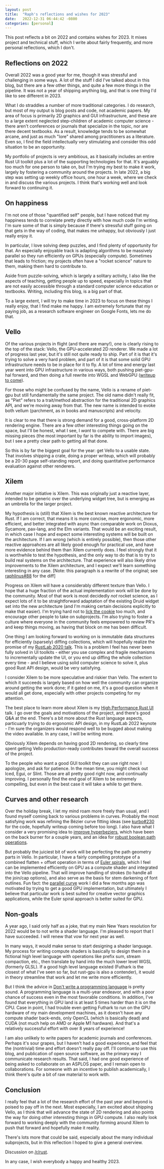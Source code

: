```yaml
---
layout: post
title:  "Raph's reflections and wishes for 2023"
date:   2022-12-31 06:44:42 -0800
categories: [personal]
---
```

This post reflects a bit on 2022 and contains wishes for 2023. It mixes project and technical stuff, which I write about fairly frequently, and more personal reflections, which I don't.

## Reflections on 2022

Overall 2022 was a good year for me, though it was stressful and challenging in some ways. A lot of the stuff I did I've talked about in this blog, but there are a few other things, and quite a few more things in the pipeline. It was not a year of shipping anything big, and that is one thing I'd like to see different in 2023.

What I do straddles a number of more traditional categories. I do research, but most of my output is blog posts and code, not academic papers. My area of focus is primarily 2D graphics and GUI infrastructure, and these are to a large extent neglected step-children of academic computer science - there aren't conferences or journals that specialize in the topic, nor are there decent textbooks. As a result, knowledge tends to be somewhat arcane, and just as much "lore" shared among practitioners as a literature. Even so, I find the field intellectually very stimulating and consider this odd situation to be an opportunity.

My portfolio of projects is very ambitious, as it basically includes an entire Rust UI toolkit plus a lot of the supporting technologies for that. It's arguably too much for one person to take on, but I'm trying my best to make it work, largely by fostering a community around the projects. In late 2022, a big step was setting up weekly office hours, one hour a week, where we check in and discuss the various projects. I think that's working well and look forward to continuing it.

## On happiness

I'm not one of those "quantified self" people, but I have noticed that my happiness tends to correlate pretty directly with how much code I'm writing. I'm sure some of that is simply because if there's stressful stuff going on that gets in the way of coding, that makes me unhappy, but obviously I just really enjoy it.

In particular, I love solving deep puzzles, and I find plenty of opportunity for that. An especially enjoyable track is adapting algorithms to be massively parallel so they run efficiently on GPUs (especially compute). Sometimes that leads to friction; my projects often have a "rocket science" nature to them, making them hard to contribute to.

Aside from puzzle-solving, which is largely a solitary activity, I also like the aspects of teaching, getting people up to speed, especially in topics that are not easily accessible through a standard computer science education or textbooks. Writing, including this blog, is a big part of that.

To a large extent, I will try to make time in 2023 to focus on these things I really enjoy, that I find make me happy. I am extremely fortunate that my paying job, as a research software engineer on Google Fonts, lets me do that.

## Vello

Of the various projects in flight (and there are many!), one is clearly rising to the top of the stack: Vello, the GPU-accelerated 2D renderer. We made a lot of progress last year, but it's still not quite ready to ship. Part of it is that it's trying to solve a very hard problem, and part of it is that some solid GPU infrastructure needs to be in place for it to fly. A lot of time and energy last year went into GPU infrastructure in various ways, both pushing piet-gpu-hal forward, and then doing a full rewrite into WGSL and WebGPU ([writeup to come][Requiem for piet-gpu-hal]).

For those who might be confused by the name, Vello is a rename of piet-gpu but still fundamentally the same project. The old name didn't really fit, as "Piet" refers to a trait/method abstraction for the traditional 2D graphics API, and we're moving away from that. The new name is intended to evoke both vellum (parchment, as in books and manuscripts) and velocity.

It is clear to me that there is strong demand for a good, cross-platform 2D rendering engine. There are a few other interesting things going on the space, but I'll be honest, what I see, I *want* to compete with. There are big missing pieces (the most important by far is the ability to import images), but I see a pretty clear path to getting all that done.

So this is by far the biggest goal for the year: get Vello to a usable state. That involves shipping a crate, doing a proper writeup, which will probably be a 20-30 page self-standing report, and doing quantitative performance evaluation against other renderers.

## Xilem

Another major initiative is Xilem. This was originally just a reactive layer, intended to be generic over the underlying widget tree, but is emerging as an umbrella for the larger project.

My hypothesis is (still) that Xilem is the best known reactive architecture for Rust. If I am correct, that means it is more concise, more ergonomic, more efficient, and better integrated with async than comparable work on Dioxus, Sycamore, pax-lang, and the Elm variants. That would be an exciting result, in which case I hope and expect some interesting systems will be built on the architecture. If I am wrong (which is entirely possible), then those other reactive approahces are all likely good enough for practical use, and have more evidence behind them than Xilem currently does. I feel strongly that it is worthwhile to test the hypothesis, and the only way to do that is to try to build real systems on the architecture. That experience will also likely drive improvements to the Xilem architecture, and I expect we'll learn something interesting in any case. [Note: this paragraph is a rewrite of the original; see [raphlinus#88] for the diff]

Progress on Xilem will have a considerably different texture than Vello. I hope that a huge fraction of the actual implementation work will be done by the community. Most of that work is most decidedly *not* rocket science, as I expect lots of it to be straightforward adaptation of the existing Druid widget set into the new architecture (and I'm making certain decisions explicitly to make that easier). I'm trying hard not to [lick the cookie] too much, and encourage other people to take on subprojects. I'm also trying to foster a culture where everyone in the community feels empowered to review PR's and keep things moving, as having that block on me has been difficult.

One thing I am looking forward to working on is immutable data structures for efficiently (sparsely) diffing collections, which will hopefully realize the promise of my [RustLab 2020 talk]. This is a problem I feel has never been fully solved in UI toolkits - either you use complex and fragile mechanisms to incrementally update the UI, or you end up diffing the whole collection every time - and I believe using solid computer science to solve it, plus good Rust API design, would be very satisfying.

I consider Xilem to be more speculative and riskier than Vello. The extent to which it succeeds is largely based on how well the community can organize around getting the work done; if it gated on me, it's a good question when it would all get done, especially with other projects competing for my attention.

The best place to learn more about Xilem is my [High Performance Rust UI] talk. I go over the goals and motivations of the project, and there's good Q&A at the end. There's a bit more about the Rust language aspects, particuarly trying to do ergonomic API design, in my RustLab 2022 keynote - I'm sure the organizers would respond well to be bugged about making the video available. In any case, I will be writing more.

Obviously Xilem depends on having good 2D rendering, so clearly time spent getting Vello production-ready contributes toward the overall success of the project.

To the people who want a good GUI toolkit they can use right now: I apologize, and ask for patience. In the mean time, you might check out Iced, Egui, or Slint. Those are all pretty good right now, and continually improving. I personally find the end goal of Xilem to be extremely compelling, but even in the best case it will take a while to get there.

## Curves and other research

Over the holiday break, I let my mind roam more freely than usual, and I found myself coming back to various problems in curves. Probably the most satisfying work was refining the Bézier curve fitting ideas (see [kurbo#230] for the code, hopefully writeup coming before too long). I also have what I consider a very promising idea to [improve hyperbeziers], which have been on the back burner for a couple years, and an idea for [robust boolean path operations].

But probably the juiciest bit of work will be perfecting the path geometry parts in Vello. In particular, I have a fairly compelling prototype of a combined flatten + offset operation in terms of [Euler spirals], which I feel can be implemented efficiently on GPU as a compute shader and integrated into the Vello pipeline. That will improve handling of strokes (to handle all the join/cap options), and also serve as the basis for stem darkening of font outlines. Fun fact: the [parallel curve] work I did a few months ago was motivated by trying to get a good GPU implementation, but ultimately I believe that particular work is best suited for creative vector graphics applications, while the Euler spiral approach is better suited for GPU.

## Non-goals

A year ago, I said only half as a joke, that my main New Years resolution for 2022 would be to not write a shader language. I'm pleased to report that I have succeeded. I will renew that vow for next year as well.

In many ways, it would make sense to start designing a shader language. My process for writing compute shaders is basically to design them in a fictional high level language with operations like prefix sum, stream compaction, etc., then translate by hand into the much lower level WGSL (formerly GLSL). If a good high level language existed (Futhark is the closest of what I've seen so far, but rust-gpu is also a contender), it would in theory streamline that work and let me write more efficiently.

But I think the advice in [Don't write a programming language] is pretty sound. A programming language is a multi-year endeavor, and with a poor chance of success even in the most favorable conditions. In addition, I've found that everything in GPU land is at least 5 times harder than it is on the CPU. Case in point, I had trouble even getting Futhark to run on the GPU hardware of my main development machines, as it doesn't have any compute shader back-ends, only OpenCL (which is basically dead) and CUDA (not much help on AMD or Apple M1 hardware). And that's a relatively successful effort with over 8 years of experience!

I am also unlikely to write papers for academic journals and conferences. Perhaps it's sour grapes, but I haven't had a good experience, and feel that the (nontrivial) time and effort doesn't really pay off. I'll continue to use this blog, and publication of open source software, as the primary way I communicate research results. That said, I had one good experience of being asked to collaborate on an ASPLOS paper, and I remain open to collaborations. For someone with an incentive to publish academically, I think there's quite a bit of raw material to work with.

## Conclusion

I really feel that a lot of the research effort of the past year and beyond is poised to pay off in the next. Most especially, I am excited about shipping Vello, as I think that will advance the state of 2D rendering and also points the way for doing other interesting things in GPU compute. I also really look forward to working deeply with the community forming around Xilem to push that forward and hopefully make it reality.

There's lots more that could be said, especially about the many individual subprojects, but in this reflection I hoped to give a general overview.

Discussion on [/r/rust](https://www.reddit.com/r/rust/comments/zzw2wr/raphs_reflections_and_wishes_for_2023/).

In any case, I wish everybody a happy and healthy 2023.

[High Performance Rust UI]: https://www.youtube.com/watch?v=zVUTZlNCb8U
[lick the cookie]: https://devblogs.microsoft.com/oldnewthing/20091201-00/?p=15843
[RustLab 2020 talk]: https://www.youtube.com/watch?v=DSuX-LIAU-I
[kurbo#230]: https://github.com/linebender/kurbo/pull/230
[improve hyperbeziers]: https://github.com/linebender/spline/issues/26
[robust boolean path operations]: https://github.com/raphlinus/raphlinus.github.io/issues/79
[Euler spirals]: https://raphlinus.github.io/curves/2021/02/19/parallel-curves.html
[parallel curve]: http://localhost:4000/curves/2022/09/09/parallel-beziers.html
[Don't write a programming language]: https://blog.dhsdevelopments.com/dont-write-a-programming-language
[Requiem for piet-gpu-hal]: https://github.com/raphlinus/raphlinus.github.io/issues/86
[raphlinus#88]: https://github.com/raphlinus/raphlinus.github.io/pull/88
